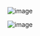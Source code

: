 ![image](https://github.com/user-attachments/assets/77534d6e-c33f-4177-b3d7-3ca7217a2deb)

![image](https://github.com/user-attachments/assets/b23b81d7-5a16-4d16-b6c6-2b272bdcacd9)
